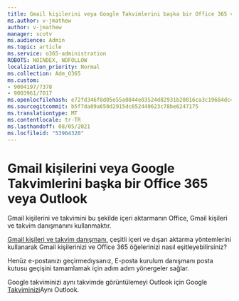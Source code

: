 ```yaml
---
title: Gmail kişilerini veya Google Takvimlerini başka bir Office 365 veya Outlook
ms.author: v-jmathew
author: v-jmathew
manager: scotv
ms.audience: Admin
ms.topic: article
ms.service: o365-administration
ROBOTS: NOINDEX, NOFOLLOW
localization_priority: Normal
ms.collection: Adm_O365
ms.custom:
- 9004197/7378
- 9003961/7017
ms.openlocfilehash: e72fd346f8d05e55a0844e03524d82931b20016ca3c19684dc4cd12f3df621a3
ms.sourcegitcommit: b5f7da89a650d2915dc652449623c78be6247175
ms.translationtype: MT
ms.contentlocale: tr-TR
ms.lasthandoff: 08/05/2021
ms.locfileid: "53964320"
---
```

# <a name="migrate-gmail-contacts-or-google-calendars-to-office-365-or-outlook"></a>Gmail kişilerini veya Google Takvimlerini başka bir Office 365 veya Outlook

Gmail kişilerini ve takvimini bu şekilde içeri aktarmanın Office, Gmail kişileri ve takvim danışmanını kullanmaktır.

[Gmail kişileri ve takvim danışmanı,](https://go.microsoft.com/fwlink/?linkid=2134386) çeşitli içeri ve dışarı aktarma yöntemlerini kullanarak Gmail kişilerinizi ve Office 365 öğelerinizi nasıl eşitleyebilirsiniz?

Henüz e-postanızı geçirmedıysanız, [](https://go.microsoft.com/fwlink/?linkid=2133951) E-posta kurulum danışmanı posta kutusu geçişini tamamlamak için adım adım yönergeler sağlar.

Google takviminizi aynı takvimde görüntülemeyi Outlook için Google [Takviminizi](https://go.microsoft.com/fwlink/?linkid=2083939)Aynı Outlook.
